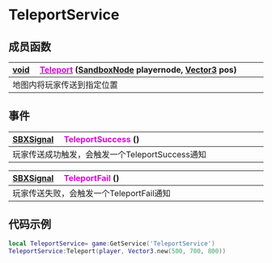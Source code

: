 # TeleportService

## 成员函数

|<div style="width:700px">[void](/Api/DataType/Void.md) &emsp;[<font color="dd00dd">Teleport</font>](/Api/Classes/GamePlay/TeleportService_F/Teleport.md) ([SandboxNode](/Api/Classes/Base/SandboxNode.md) playernode, [Vector3](/Api/DataType/Vector3.md) pos)</div>|
|:---|
|地图内将玩家传送到指定位置|

## 事件

|<div style="width:700px">[SBXSignal](/Api/DataType/SBXSignal.md) &emsp;<font color="dd00dd">TeleportSuccess</font> ()</div>|
|:---|
|玩家传送成功触发，会触发一个TeleportSuccess通知|

|<div style="width:700px">[SBXSignal](/Api/DataType/SBXSignal.md) &emsp;<font color="dd00dd">TeleportFail</font> ()</div>|
|:---|
|玩家传送失败，会触发一个TeleportFail通知|

## 代码示例

```lua
local TeleportService= game:GetService('TeleportService')
TeleportService:Teleport(player, Vector3.new(500, 700, 800))
```